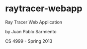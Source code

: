 raytracer-webapp
================

Ray Tracer Web Application

by Juan Pablo Sarmiento

CS 4999 - Spring 2013
